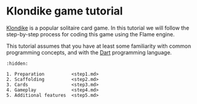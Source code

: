 # Klondike game tutorial

[Klondike] is a popular solitaire card game. In this tutorial we will follow the step-by-step
process for coding this game using the Flame engine.

This tutorial assumes that you have at least some familiarity with common programming concepts, and
with the [Dart] programming language.


[Dart]: https://dart.dev/overview
[Klondike]: https://en.wikipedia.org/wiki/Klondike_(solitaire)

```{toctree}
:hidden:

1. Preparation          <step1.md>
2. Scaffolding          <step2.md>
3. Cards                <step3.md>
4. Gameplay             <step4.md>
5. Additional features  <step5.md>
```
